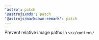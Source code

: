 ```yaml
---
'astro': patch
'@astrojs/mdx': patch
'@astrojs/markdown-remark': patch
---
```


Prevent relative image paths in `src/content/`
